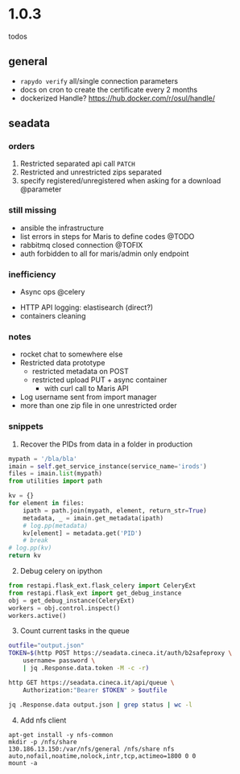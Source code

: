 
# 1.0.3

todos

## general

- `rapydo verify` all/single connection parameters
- docs on cron to create the certificate every 2 months
- dockerized Handle? https://hub.docker.com/r/osul/handle/

## seadata

### orders

1. Restricted separated api call `PATCH`
2. Restricted and unrestricted zips separated
3. specify registered/unregistered when asking for a download @parameter

### still missing

- ansible the infrastructure
- list errors in steps for Maris to define codes @TODO
- rabbitmq closed connection @TOFIX
- auth forbidden to all for maris/admin only endpoint

### inefficiency

* Async ops @celery
- HTTP API logging: elastisearch (direct?)
- containers cleaning

### notes

- rocket chat to somewhere else
- Restricted data prototype
    - restricted metadata on POST
    - restricted upload PUT + async container 
        + with curl call to Maris API
- Log username sent from import manager
- more than one zip file in one unrestricted order

### snippets

1. Recover the PIDs from data in a folder in production

```python
mypath = '/bla/bla'
imain = self.get_service_instance(service_name='irods')
files = imain.list(mypath)
from utilities import path

kv = {}
for element in files:
    ipath = path.join(mypath, element, return_str=True)
    metadata, _ = imain.get_metadata(ipath)
    # log.pp(metadata)
    kv[element] = metadata.get('PID')
    # break
# log.pp(kv)
return kv
```

2. Debug celery on ipython

```python
from restapi.flask_ext.flask_celery import CeleryExt
from restapi.flask_ext import get_debug_instance
obj = get_debug_instance(CeleryExt)
workers = obj.control.inspect()
workers.active()
```

3. Count current tasks in the queue

```bash
outfile="output.json"
TOKEN=$(http POST https://seadata.cineca.it/auth/b2safeproxy \
    username= password \
    | jq .Response.data.token -M -c -r)

http GET https://seadata.cineca.it/api/queue \
    Authorization:"Bearer $TOKEN" > $outfile

jq .Response.data output.json | grep status | wc -l
```

4. Add nfs client

```
apt-get install -y nfs-common
mkdir -p /nfs/share
130.186.13.150:/var/nfs/general /nfs/share nfs auto,nofail,noatime,nolock,intr,tcp,actimeo=1800 0 0
mount -a
```
